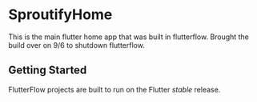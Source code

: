 # SproutifyHome

This is the main flutter home app that was built in flutterflow. Brought the build over on 9/6 to shutdown flutterflow. 

## Getting Started

FlutterFlow projects are built to run on the Flutter _stable_ release.
